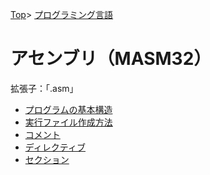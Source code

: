 [Top](../../index.md)\>
[プログラミング言語](../pgl.md)

# アセンブリ（MASM32）

拡張子：「.asm」

+ [プログラムの基本構造](MASM32/MASM32_0001.md)
+ [実行ファイル作成方法](MASM32/MASM32_0002.md)
+ [コメント](MASM32/MASM32_0003.md)
+ [ディレクティブ](MASM32/MASM32_0004.md)
+ [セクション](MASM32/MASM32_0005.md)
<!-- + [オペコードとオペランド](MASM32/MASM32_0006.md) -->